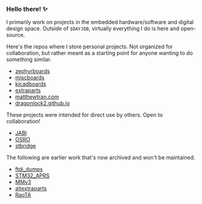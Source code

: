 ### Hello there! ✨

I primarily work on projects in the embedded hardware/software and digital design space. Outside of `$DAYJOB`, virtually everything I do is here and open-source.

Here's the repos where I store personal projects. Not organized for collaboration, but rather meant as a starting point for anyone wanting to do something similar.
- [zephyrboards](https://github.com/dragonlock2/zephyrboards)
- [miscboards](https://github.com/dragonlock2/miscboards)
- [kicadboards](https://github.com/dragonlock2/kicadboards)
- [extraparts](https://github.com/dragonlock2/extraparts)
- [matthewtran.com](https://github.com/dragonlock2/matthewtran.com)
- [dragonlock2.github.io](https://github.com/dragonlock2/dragonlock2.github.io)

These projects were intended for direct use by others. Open to collaboration!
- [JABI](https://github.com/dragonlock2/JABI)
- [OSRO](https://github.com/dragonlock2/OSRO)
- [stbridge](https://github.com/dragonlock2/stbridge)

The following are earlier work that's now archived and won't be maintained.
- [ftdi_dumps](https://github.com/dragonlock2/ftdi_dumps)
- [STM32_APRS](https://github.com/dragonlock2/STM32_APRS)
- [MMv3](https://github.com/dragonlock2/MMv3)
- [altextraparts](https://github.com/dragonlock2/altextraparts)
- [RaoTA](https://github.com/dragonlock2/RaoTA)
